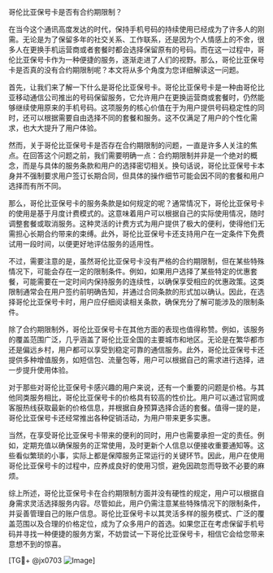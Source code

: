 哥伦比亚保号卡是否有合约期限制？

在当今这个通讯高度发达的时代，保持手机号码的持续使用已经成为了许多人的刚需。无论是为了保留多年的社交关系、工作联系，还是因为个人情感上的不舍，很多人在更换手机运营商或者套餐时都会选择保留原有的号码。而在这一过程中，哥伦比亚保号卡作为一种便捷的服务，逐渐走进了人们的视野。那么，哥伦比亚保号卡是否真的没有合约期限制呢？本文将从多个角度为您详细解读这一问题。

首先，让我们来了解一下什么是哥伦比亚保号卡。哥伦比亚保号卡是一种由哥伦比亚移动通信公司推出的号码保留服务，它允许用户在更换运营商或套餐时，仍然能够继续使用原来的手机号码。这项服务的核心价值在于为用户提供号码稳定性的同时，还可以根据需要自由选择不同的套餐和服务。这不仅满足了用户的个性化需求，也大大提升了用户体验。

然而，关于哥伦比亚保号卡是否存在合约期限制的问题，一直是许多人关注的焦点。在回答这个问题之前，我们需要明确一点：合约期限制并非是一个绝对的概念，而是与具体的服务条款和用户的选择密切相关。换句话说，哥伦比亚保号卡本身并不强制要求用户签订长期合同，但具体的操作细节可能会因不同的套餐和用户选择而有所不同。

那么，哥伦比亚保号卡的服务条款是如何规定的呢？通常情况下，哥伦比亚保号卡的使用是基于月度计费模式的。这意味着用户可以根据自己的实际使用情况，随时调整套餐或取消服务。这种灵活的计费方式为用户提供了极大的便利，使得他们无需担心长期合约带来的束缚。此外，哥伦比亚保号卡还支持用户在一定条件下免费试用一段时间，以便更好地评估服务的适用性。

不过，需要注意的是，虽然哥伦比亚保号卡没有严格的合约期限制，但在某些特殊情况下，可能会存在一定的限制条件。例如，如果用户选择了某些特定的优惠套餐，可能需要在一定时间内保持服务的连续性，以确保享受相应的优惠政策。这类限制通常会在用户签约前明确告知，并通过合同条款的形式加以确认。因此，在选择哥伦比亚保号卡时，用户应仔细阅读相关条款，确保充分了解可能涉及的限制条件。

除了合约期限制外，哥伦比亚保号卡在其他方面的表现也值得称赞。例如，该服务的覆盖范围广泛，几乎涵盖了哥伦比亚全国的主要城市和地区。无论是在繁华都市还是偏远乡村，用户都可以享受到稳定可靠的通信服务。此外，哥伦比亚保号卡还提供多种增值服务，如短信包、流量包等，用户可以根据自己的需求进行选择，进一步提升使用体验。

对于那些对哥伦比亚保号卡感兴趣的用户来说，还有一个重要的问题是价格。与其他同类服务相比，哥伦比亚保号卡的价格具有较高的性价比。用户可以通过官网或客服热线获取最新的价格信息，并根据自身预算选择合适的套餐。值得一提的是，哥伦比亚保号卡还经常推出各种促销活动，为用户带来更多实惠。

当然，在享受哥伦比亚保号卡带来的便利的同时，用户也需要承担一定的责任。例如，定期充值以确保服务的正常使用，及时更新个人信息以便接收重要通知等。这些看似繁琐的小事，实际上都是保障服务正常运行的关键环节。因此，用户在使用哥伦比亚保号卡的过程中，应养成良好的使用习惯，避免因疏忽而导致不必要的麻烦。

综上所述，哥伦比亚保号卡在合约期限制方面并没有硬性的规定，用户可以根据自身需求灵活选择服务内容。尽管如此，用户仍需注意某些特殊情况下的限制条件，并妥善管理自己的账户信息。哥伦比亚保号卡以其灵活多样的服务模式、广泛的覆盖范围以及合理的价格定位，成为了众多用户的首选。如果您正在考虑保留手机号码并寻找一种便捷的服务方案，不妨尝试一下哥伦比亚保号卡，相信它会给您带来意想不到的惊喜。

[TG💪+ @jx0703 ![Image](https://github.com/user-attachments/assets/dbca1d08-cadb-493c-b0ec-ad6f7a83f270)]